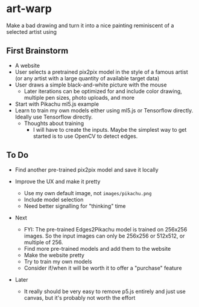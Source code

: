# art-warp

Make a bad drawing and turn it into a nice painting reminiscent of a selected artist using 

## First Brainstorm

- A website
- User selects a pretrained pix2pix model in the style of a famous artist (or any artist with a large quantity of available target data)
- User draws a simple black-and-white picture with the mouse
  - Later iterations can be optimized for and include color drawing, multiple pen sizes, photo uploads, and more
- Start with Pikachu ml5.js example
- Learn to train my own models either using ml5.js or Tensorflow directly. Ideally use Tensorflow directly.
  - Thoughts about training
    - I will have to create the inputs. Maybe the simplest way to get started is to use OpenCV to detect edges.

## To Do

- Find another pre-trained pix2pix model and save it locally
- Improve the UX and make it pretty
    - Use my own default image, not `images/pikachu.png`
    - Include model selection
    - Need better signalling for "thinking" time

- Next
    - FYI: The pre-trained Edges2Pikachu model is trained on 256x256 images. So the input images can only be 256x256 or 512x512, or multiple of 256.
    - Find more pre-trained models and add them to the website
    - Make the website pretty
    - Try to train my own models
    - Consider if/when it will be worth it to offer a "purchase" feature

- Later
    - It really should be very easy to remove p5.js entirely and just use canvas, but it's probably not worth the effort